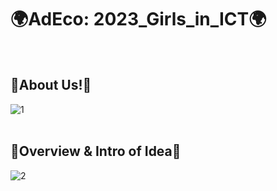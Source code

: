 # 🌍AdEco: 2023_Girls_in_ICT🌍
<br><h2>🌱About Us!🌱</h2>
![1](https://user-images.githubusercontent.com/102565567/234804512-60f4bd09-15c5-4e1b-88c3-9601072890f0.png)
<br><br><h2>🌱Overview & Intro of Idea🌱</h2>
![2](https://user-images.githubusercontent.com/102565567/234804739-93c4ec51-7356-4c92-84dd-5feec27b40d7.png)
